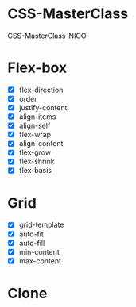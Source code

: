 # CSS-MasterClass

CSS-MasterClass-NICO

# Flex-box

- [x] flex-direction
- [x] order
- [x] justify-content
- [x] align-items
- [x] align-self
- [x] flex-wrap
- [x] align-content
- [x] flex-grow
- [x] flex-shrink
- [x] flex-basis

# Grid

- [x] grid-template
- [x] auto-fit
- [x] auto-fill
- [x] min-content
- [x] max-content

# Clone
